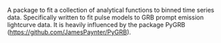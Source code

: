 A package to fit a collection of analytical functions to binned time series data. Specifically written to fit pulse models to GRB prompt emission lightcurve data. It is heavily influenced by the package PyGRB (https://github.com/JamesPaynter/PyGRB).
